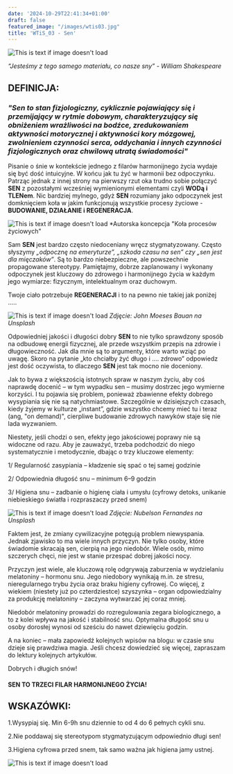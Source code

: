 ```yaml
---
date: '2024-10-29T22:41:34+01:00'
draft: false
featured_image: "/images/wtis03.jpg"
title: 'WTiS_03 - Sen'
---
```

![This is text if image doesn't load](/images/sen.jpg "nazwa")

*“Jesteśmy z tego samego materiału, co nasze sny” - William Shakespeare*

## **DEFINICJA:**

### *"Sen to stan fizjologiczny, cyklicznie pojawiający się i przemijający w rytmie dobowym, charakteryzujący się obniżeniem wrażliwości na bodźce, zredukowaniem aktywności motorycznej i aktywności kory mózgowej, zwolnieniem czynności serca, oddychania i innych czynności fizjologicznych oraz chwilową utratą świadomości"*


Pisanie o śnie w kontekście jednego z filarów harmonijnego życia wydaje się być dość intuicyjne. W końcu jak tu żyć w harmonii bez odpoczynku. Patrząc jednak z innej strony na pierwszy rzut oka trudno sobie połączyć **SEN** z pozostałymi wcześniej wymienionymi elementami czyli **WODą i TLENem**. Nic bardziej mylnego, gdyż **SEN** rozumiany jako odpoczynek jest domknięciem koła w jakim funkcjonują wszystkie procesy życiowe - **BUDOWANIE, DZIAŁANIE i REGENERACJA**.

![This is text if image doesn't load](/images/WTIS_kolo.jpg "nazwa")
*Autorska koncepcja "Koła procesów życiowych" 

Sam **SEN** jest bardzo często niedoceniany wręcz stygmatyzowany. Często słyszymy *„odpocznę na emeryturze”, „szkoda czasu na sen” czy „sen jest dla mięczaków”*. Są to bardzo niebezpieczne, ale powszechnie propagowane stereotypy. Pamiętajmy, dobrze zaplanowany i wykonany odpoczynek jest kluczowy do zdrowego i harmonijnego życia w każdym jego wymiarze: fizycznym, intelektualnym oraz duchowym. 

Twoje ciało potrzebuje **REGENERACJI** i to na pewno nie takiej jak poniżej .....

![This is text if image doesn't load](/images/wtis03sen.jpg "nazwa")
*Zdjęcie: John Moeses Bauan na Unsplash*


Odpowiedniej jakości i długości dobry **SEN** to nie tylko sprawdzony sposób na odbudowę energii fizycznej, ale przede wszystkim przepis na zdrowie i długowieczność.  Jak dla mnie są to argumenty, które warto wziąć po uwagę. Skoro na pytanie „kto chciałby żyć długo i …. zdrowo” odpowiedz jest dość oczywista, to dlaczego **SEN** jest tak mocno nie doceniony.  

Jak to bywa z większością istotnych spraw w naszym życiu, aby coś naprawdę docenić – w tym wypadku sen – musimy dostrzec jego wymierne korzyści. I tu pojawia się problem, ponieważ zbawienne efekty dobrego wysypiania się nie są natychmiastowe. Szczególnie w dzisiejszych czasach, kiedy żyjemy w kulturze „instant”, gdzie wszystko chcemy mieć tu i teraz (ang, "on demand)", cierpliwe budowanie zdrowych nawyków staje się nie lada wyzwaniem.

Niestety, jeśli chodzi o sen, efekty jego jakościowej poprawy nie są widoczne od razu. Aby je zauważyć, trzeba podchodzić do niego systematycznie i metodycznie, dbając o trzy kluczowe elementy:

1/ Regularność zasypiania – kładzenie się spać o tej samej godzinie

2/ Odpowiednia długość snu – minimum 6–9 godzin

3/ Higiena snu – zadbanie o higienę ciała i umysłu (cyfrowy detoks, unikanie niebieskiego światła i rozpraszaczy przed snem)

![This is text if image doesn't load](/images/wtis03sen2.jpg "nazwa")
*Zdjęcie: Nubelson Fernandes na Unsplash*

Faktem jest, że zmiany cywilizacyjne potęgują problem niewyspania. Jednak zjawisko to ma wiele innych przyczyn. Nie tylko osoby, które świadomie skracają sen, cierpią na jego niedobór. Wiele osób, mimo szczerych chęci, nie jest w stanie przespać dobrej jakości nocy.

Przyczyn jest wiele, ale kluczową rolę odgrywają zaburzenia w wydzielaniu melatoniny – hormonu snu. Jego niedobory wynikają m.in. ze stresu, nieregularnego trybu życia oraz braku higieny cyfrowej. Co więcej, z wiekiem (niestety już po czterdziestce) szyszynka – organ odpowiedzialny za produkcję melatoniny – zaczyna wytwarzać jej coraz mniej.

Niedobór melatoniny prowadzi do rozregulowania zegara biologicznego, a to z kolei wpływa na jakość i stabilność snu. Optymalna długość snu u osoby dorosłej wynosi od sześciu do nawet dziewięciu godzin.

A na koniec – mała zapowiedź kolejnych wpisów na blogu: w czasie snu dzieje się prawdziwa magia. Jeśli chcesz dowiedzieć się więcej, zapraszam do lektury kolejnych artykułów.

Dobrych i długich snów!

#### SEN TO TRZECI FILAR HARMONIJNEGO ŻYCIA! 

## **WSKAZÓWKI:**

1.Wysypiaj się. Min 6-9h snu dziennie to od 4 do 6 pełnych cykli snu. 

2.Nie poddawaj się stereotypom stygmatyzującym odpowiednio długi sen!

3.Higiena cyfrowa przed snem, tak samo ważna jak higiena jamy ustnej.

![This is text if image doesn't load](/images/WTiS_piktogram.png "nazwa")

